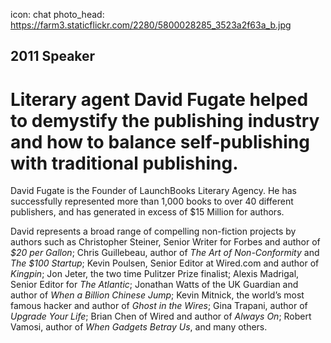 icon: chat
photo_head: https://farm3.staticflickr.com/2280/5800028285_3523a2f63a_b.jpg

## 2011 Speaker

# Literary agent David Fugate helped to demystify the publishing industry and how to balance self-publishing with traditional publishing.

<div class="zig-zags_blue"></div>

David Fugate is the Founder of LaunchBooks Literary Agency. He has successfully represented more than 1,000 books to over 40 different publishers, and has generated in excess of $15 Million for authors.

David represents a broad range of compelling non-fiction projects by authors such as Christopher Steiner, Senior Writer for Forbes and author of *$20 per Gallon*; Chris Guillebeau, author of *The Art of Non-Conformity* and *The $100 Startup*; Kevin Poulsen, Senior Editor at Wired.com and author of *Kingpin*; Jon Jeter, the two time Pulitzer Prize finalist; Alexis Madrigal, Senior Editor for *The Atlantic*; Jonathan Watts of the UK Guardian and author of *When a Billion Chinese Jump*; Kevin Mitnick, the world’s most famous hacker and author of *Ghost in the Wires*; Gina Trapani, author of *Upgrade Your Life*; Brian Chen of Wired and author of *Always On*; Robert Vamosi, author of *When Gadgets Betray Us*, and many others.
